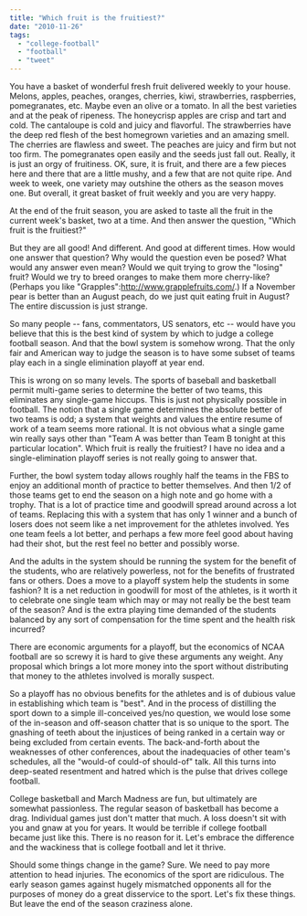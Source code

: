 ```yaml
---
title: "Which fruit is the fruitiest?"
date: "2010-11-26"
tags: 
  - "college-football"
  - "football"
  - "tweet"
---
```


You have a basket of wonderful fresh fruit delivered weekly to your house. Melons, apples, peaches, oranges, cherries, kiwi, strawberries, raspberries, pomegranates, etc. Maybe even an olive or a tomato. In all the best varieties and at the peak of ripeness. The honeycrisp apples are crisp and tart and cold. The cantaloupe is cold and juicy and flavorful. The strawberries have the deep red flesh of the best homegrown varieties and an amazing smell. The cherries are flawless and sweet. The peaches are juicy and firm but not too firm. The pomegranates open easily and the seeds just fall out. Really, it is just an orgy of fruitiness. OK, sure, it is fruit, and there are a few pieces here and there that are a little mushy, and a few that are not quite ripe. And week to week, one variety may outshine the others as the season moves one. But overall, it great basket of fruit weekly and you are very happy.

At the end of the fruit season, you are asked to taste all the fruit in the current week's basket, two at a time. And then answer the question, "Which fruit is the fruitiest?"

But they are all good! And different. And good at different times. How would one answer that question? Why would the question even be posed? What would any answer even mean? Would we quit trying to grow the "losing" fruit? Would we try to breed oranges to make them more cherry-like? (Perhaps you like "Grapples":http://www.grapplefruits.com/.) If a November pear is better than an August peach, do we just quit eating fruit in August? The entire discussion is just strange.

So many people -- fans, commentators, US senators, etc -- would have you believe that this is the best kind of system by which to judge a college football season. And that the bowl system is somehow wrong. That the only fair and American way to judge the season is to have some subset of teams play each in a single elimination playoff at year end.

This is wrong on so many levels. The sports of baseball and basketball permit multi-game series to determine the better of two teams, this eliminates any single-game hiccups. This is just not physically possible in football. The notion that a single game determines the absolute better of two teams is odd; a system that weights and values the entire resume of work of a team seems more rational. It is not obvious what a single game win really says other than "Team A was better than Team B tonight at this particular location". Which fruit is really the fruitiest? I have no idea and a single-elimination playoff series is not really going to answer that.

Further, the bowl system today allows roughly half the teams in the FBS to enjoy an additional month of practice to better themselves. And then 1/2 of those teams get to end the season on a high note and go home with a trophy. That is a lot of practice time and goodwill spread around across a lot of teams. Replacing this with a system that has only 1 winner and a bunch of losers does not seem like a net improvement for the athletes involved. Yes one team feels a lot better, and perhaps a few more feel good about having had their shot, but the rest feel no better and possibly worse.

And the adults in the system should be running the system for the benefit of the students, who are relatively powerless, not for the benefits of frustrated fans or others. Does a move to a playoff system help the students in some fashion? It is a net reduction in goodwill for most of the athletes, is it worth it to celebrate one single team which may or may not really be the best team of the season? And is the extra playing time demanded of the students balanced by any sort of compensation for the time spent and the health risk incurred?

There are economic arguments for a playoff, but the economics of NCAA football are so screwy it is hard to give these arguments any weight. Any proposal which brings a lot more money into the sport without distributing that money to the athletes involved is morally suspect.

So a playoff has no obvious benefits for the athletes and is of dubious value in establishing which team is "best". And in the process of distilling the sport down to a simple ill-conceived yes/no question, we would lose some of the in-season and off-season chatter that is so unique to the sport. The gnashing of teeth about the injustices of being ranked in a certain way or being excluded from certain events. The back-and-forth about the weaknesses of other conferences, about the inadequacies of other team's schedules, all the "would-of could-of should-of" talk. All this turns into deep-seated resentment and hatred which is the pulse that drives college football.

College basketball and March Madness are fun, but ultimately are somewhat passionless. The regular season of basketball has become a drag. Individual games just don't matter that much. A loss doesn't sit with you and gnaw at you for years. It would be terrible if college football became just like this. There is no reason for it. Let's embrace the difference and the wackiness that is college football and let it thrive.

Should some things change in the game? Sure. We need to pay more attention to head injuries. The economics of the sport are ridiculous. The early season games against hugely mismatched opponents all for the purposes of money do a great disservice to the sport. Let's fix these things. But leave the end of the season craziness alone.
